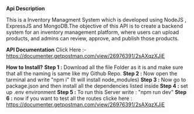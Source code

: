 **Api Description**

This is a Inventory Managment System which is developed using NodeJS , ExpressJS and MongoDB.The objective of this API is to create a backend system for an inventory management platform, where users can upload products, and admins can review, approve, and publish those products.

**API Documentation**
Click Here :- https://documenter.getpostman.com/view/26976391/2sAXqzXJjE

**How to Install?**
**Step 1 :** Download all the file Folder as it is and make sure that all the naming is same like my Github Repo.
**Step 2 :** Now open the tarminal and write "npm i" (It will install node_modules)
**Step 3 :** Now go to package.json and then install all the dependencies listed inside 
**Step 4 :** set up .env environment
**Step 5 :** To run this Server write : "npm run dev"
**Step 6 :** now if you want to test all the routes clicke here : https://documenter.getpostman.com/view/26976391/2sAXqzXJjE
